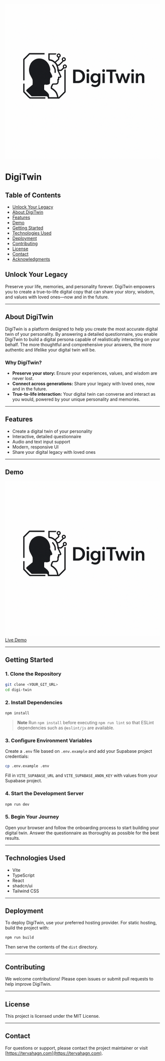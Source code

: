 ![DigiTwin Logo](public/digi-twin-uploads/76e842d1-4ab7-45b9-889d-abe02e3ac692.png)

# DigiTwin

## Table of Contents
- [Unlock Your Legacy](#unlock-your-legacy)
- [About DigiTwin](#about-digitwin)
- [Features](#features)
- [Demo](#demo)
- [Getting Started](#getting-started)
- [Technologies Used](#technologies-used)
- [Deployment](#deployment)
- [Contributing](#contributing)
- [License](#license)
- [Contact](#contact)
- [Acknowledgments](#acknowledgments)

## Unlock Your Legacy

Preserve your life, memories, and personality forever. DigiTwin empowers you to create a true-to-life digital copy that can share your story, wisdom, and values with loved ones—now and in the future.

---

## About DigiTwin

DigiTwin is a platform designed to help you create the most accurate digital twin of your personality. By answering a detailed questionnaire, you enable DigiTwin to build a digital persona capable of realistically interacting on your behalf. The more thoughtful and comprehensive your answers, the more authentic and lifelike your digital twin will be.

### Why DigiTwin?
- **Preserve your story:** Ensure your experiences, values, and wisdom are never lost.
- **Connect across generations:** Share your legacy with loved ones, now and in the future.
- **True-to-life interaction:** Your digital twin can converse and interact as you would, powered by your unique personality and memories.

---

## Features
- Create a digital twin of your personality
- Interactive, detailed questionnaire
- Audio and text input support
- Modern, responsive UI
- Share your digital legacy with loved ones

---

## Demo
![Screenshot](public/digi-twin-uploads/76e842d1-4ab7-45b9-889d-abe02e3ac692.png)
[Live Demo](https://digi-twin.tervahagn.com)

---

## Getting Started

### 1. Clone the Repository
```sh
git clone <YOUR_GIT_URL>
cd digi-twin
```

### 2. Install Dependencies
```sh
npm install
```

> **Note**
> Run `npm install` before executing `npm run lint` so that ESLint dependencies such as `@eslint/js` are available.

### 3. Configure Environment Variables
Create a `.env` file based on `.env.example` and add your Supabase project credentials:
```sh
cp .env.example .env
```
Fill in `VITE_SUPABASE_URL` and `VITE_SUPABASE_ANON_KEY` with values from your Supabase project.

### 4. Start the Development Server
```sh
npm run dev
```

### 5. Begin Your Journey
Open your browser and follow the onboarding process to start building your digital twin. Answer the questionnaire as thoroughly as possible for the best results.

---

## Technologies Used
- Vite
- TypeScript
- React
- shadcn/ui
- Tailwind CSS

---

## Deployment
To deploy DigiTwin, use your preferred hosting provider. For static hosting, build the project with:
```sh
npm run build
```
Then serve the contents of the `dist` directory.

---

## Contributing
We welcome contributions! Please open issues or submit pull requests to help improve DigiTwin.

---

## License
This project is licensed under the MIT License.

---

## Contact
For questions or support, please contact the project maintainer or visit [https://tervahagn.com](https://tervahagn.com).
